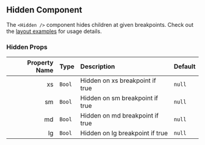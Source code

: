 ## Hidden Component

The `<Hidden />` component hides children at given breakpoints. Check out the [layout examples](#hidden-component-example) for usage details.

### Hidden Props

| Property Name | Type   | Description                     | Default |
|--------------:|:-------|:--------------------------------|:--------|
|            xs | `Bool` | Hidden on xs breakpoint if true | `null`  |
|            sm | `Bool` | Hidden on sm breakpoint if true | `null`  |
|            md | `Bool` | Hidden on md breakpoint if true | `null`  |
|            lg | `Bool` | Hidden on lg breakpoint if true | `null`  |
